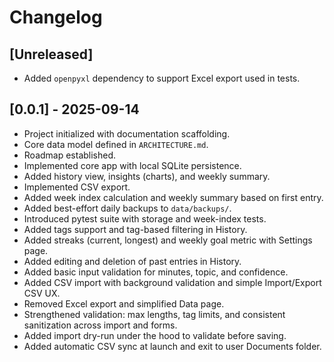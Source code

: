 # Changelog

## [Unreleased]
- Added `openpyxl` dependency to support Excel export used in tests.

## [0.0.1] - 2025-09-14
- Project initialized with documentation scaffolding.
- Core data model defined in `ARCHITECTURE.md`.
- Roadmap established.
- Implemented core app with local SQLite persistence.
- Added history view, insights (charts), and weekly summary.
- Implemented CSV export.
- Added week index calculation and weekly summary based on first entry.
- Added best-effort daily backups to `data/backups/`.
- Introduced pytest suite with storage and week-index tests.
- Added tags support and tag-based filtering in History.
- Added streaks (current, longest) and weekly goal metric with Settings page.
- Added editing and deletion of past entries in History.
- Added basic input validation for minutes, topic, and confidence.
- Added CSV import with background validation and simple Import/Export CSV UX.
- Removed Excel export and simplified Data page.
- Strengthened validation: max lengths, tag limits, and consistent sanitization across import and forms.
- Added import dry-run under the hood to validate before saving.
- Added automatic CSV sync at launch and exit to user Documents folder.

